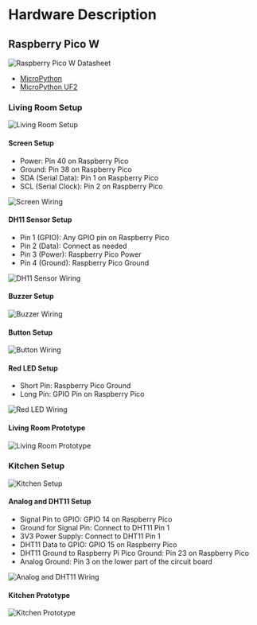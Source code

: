 # Hardware Description

## Raspberry Pico W

![Raspberry Pico W Datasheet](../img/Raspberry-Pi-RP2040-Microcontroller-Pico-Board-Pinout-1_1.png)

- [MicroPython](https://www.raspberrypi.com/documentation/microcontrollers/raspberry-pi-pico.html)
- [MicroPython UF2](https://www.raspberrypi.com/documentation/microcontrollers/raspberry-pi-pico.html)

### Living Room Setup

![Living Room Setup](../img/IMG_7922.jpg)

#### Screen Setup

- Power: Pin 40 on Raspberry Pico
- Ground: Pin 38 on Raspberry Pico
- SDA (Serial Data): Pin 1 on Raspberry Pico
- SCL (Serial Clock): Pin 2 on Raspberry Pico

![Screen Wiring](../img/IMG_7921.jpg)

#### DH11 Sensor Setup

- Pin 1 (GPIO): Any GPIO pin on Raspberry Pico
- Pin 2 (Data): Connect as needed
- Pin 3 (Power): Raspberry Pico Power
- Pin 4 (Ground): Raspberry Pico Ground

![DH11 Sensor Wiring](<../img/dht11 - Copy.png>)

#### Buzzer Setup

![Buzzer Wiring](../img/IMG_7925.jpg)

#### Button Setup

![Button Wiring](<../img/Screenshot 2024-01-11 012012.png>)

#### Red LED Setup

- Short Pin: Raspberry Pico Ground
- Long Pin: GPIO Pin on Raspberry Pico

![Red LED Wiring](../img/R.jpeg)

#### Living Room Prototype

![Living Room Prototype](../img/image0.jpg)

### Kitchen Setup

![Kitchen Setup](../img/IMG_7923.jpg)

#### Analog and DHT11 Setup

- Signal Pin to GPIO: GPIO 14 on Raspberry Pico
- Ground for Signal Pin: Connect to DHT11 Pin 1
- 3V3 Power Supply: Connect to DHT11 Pin 1
- DHT11 Data to GPIO: GPIO 15 on Raspberry Pico
- DHT11 Ground to Raspberry Pi Pico Ground: Pin 23 on Raspberry Pico
- Analog Ground: Pin 3 on the lower part of the circuit board

![Analog and DHT11 Wiring](../img/1.jpg)

#### Kitchen Prototype

![Kitchen Prototype](../img/prototype.jpg)
